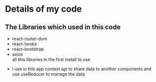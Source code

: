 
# Details of my code

## The Libraries which used in this code
* react-router-dom
* react-hooks
* react-bootstrap
* axios <br/>
all this libraries in the first install to use

- I use in this app context api to share data to another components and use useReducer to manage the data
